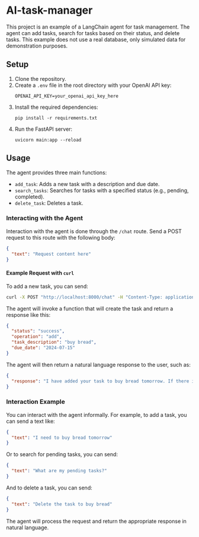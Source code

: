 # AI-task-manager

This project is an example of a LangChain agent for task management. The agent can add tasks, search for tasks based on their status, and delete tasks. This example does not use a real database, only simulated data for demonstration purposes.

## Setup

1. Clone the repository.
2. Create a `.env` file in the root directory with your OpenAI API key:
    ```
    OPENAI_API_KEY=your_openai_api_key_here
    ```
3. Install the required dependencies:
    ```
    pip install -r requirements.txt
    ```
4. Run the FastAPI server:
    ```
    uvicorn main:app --reload
    ```

## Usage

The agent provides three main functions:
- `add_task`: Adds a new task with a description and due date.
- `search_tasks`: Searches for tasks with a specified status (e.g., pending, completed).
- `delete_task`: Deletes a task.

### Interacting with the Agent

Interaction with the agent is done through the `/chat` route. Send a POST request to this route with the following body:

```json
{
  "text": "Request content here"
}
```

#### Example Request with `curl`

To add a new task, you can send:

```bash
curl -X POST "http://localhost:8000/chat" -H "Content-Type: application/json" -d '{"text": "I need to buy bread tomorrow"}'
```

The agent will invoke a function that will create the task and return a response like this:

```json
{
  "status": "success",
  "operation": "add",
  "task_description": "buy bread",
  "due_date": "2024-07-15"
}
```

The agent will then return a natural language response to the user, such as:

```json
{
  "response": "I have added your task to buy bread tomorrow. If there is anything else I can help with, please let me know."
}
```

### Interaction Example

You can interact with the agent informally. For example, to add a task, you can send a text like:

```json
{
  "text": "I need to buy bread tomorrow"
}
```

Or to search for pending tasks, you can send:

```json
{
  "text": "What are my pending tasks?"
}
```

And to delete a task, you can send:

```json
{
  "text": "Delete the task to buy bread"
}
```

The agent will process the request and return the appropriate response in natural language.
